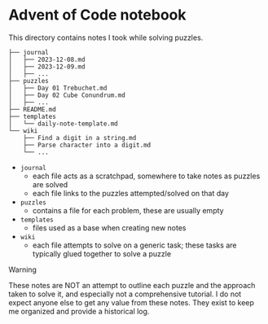 # Advent of Code notebook

This directory contains notes I took while solving puzzles.

```text
├── journal
│   ├── 2023-12-08.md
│   ├── 2023-12-09.md
│   ├── ...
├── puzzles
│   ├── Day 01 Trebuchet.md
│   ├── Day 02 Cube Conundrum.md
│   ├── ...
├── README.md
├── templates
│   └── daily-note-template.md
└── wiki
    ├── Find a digit in a string.md
    ├── Parse character into a digit.md
    └── ...
```

- `journal` 
	- each file acts as a scratchpad, somewhere to take notes as puzzles are solved
	- each file links to the puzzles attempted/solved on that day
- `puzzles` 
	- contains a file for each problem, these are usually empty
- `templates`
	- files used as a base when creating new notes
- `wiki`
	- each file attempts to solve on a generic task; these tasks are typically glued together to solve a puzzle

> [!warning]
> These notes are NOT an attempt to outline each puzzle and the approach taken to solve it, and especially not a comprehensive tutorial. I do not expect anyone else to get any value from these notes. They exist to keep me organized and provide a historical log.
